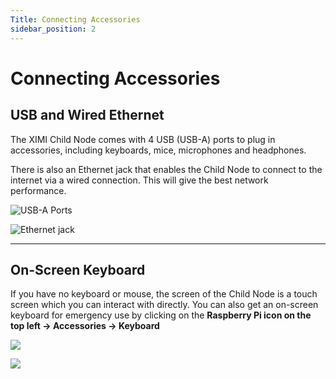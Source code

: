 ```yaml
---
Title: Connecting Accessories
sidebar_position: 2
---
```


# Connecting Accessories

## USB and Wired Ethernet

The XIMI Child Node comes with 4 USB (USB-A) ports to plug in accessories, including keyboards, mice, microphones and headphones.

There is also an Ethernet jack that enables the Child Node to connect to the internet via a wired connection. This will give the best network performance.

![USB-A Ports](/img/new-user-manual/child/10-accessories.jpg)

![Ethernet jack](/img/new-user-manual/child/13-accessories.jpg)

---

## On-Screen Keyboard

If you have no keyboard or mouse, the screen of the Child Node is a touch screen which you can interact with directly. You can also get an on-screen keyboard for emergency use by clicking on the **Raspberry Pi icon on the top left &rarr; Accessories &rarr; Keyboard**

![](/img/new-user-manual/child-raspi/27-keyboard.png)

![](/img/new-user-manual/child-raspi/28-keyboard.png)
